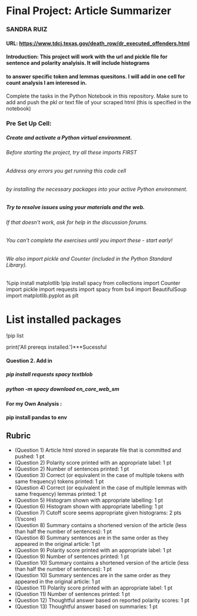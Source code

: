 # Final Project: Article Summarizer
### SANDRA RUIZ
#### URL: https://www.tdcj.texas.gov/death_row/dr_executed_offenders.html


#### Introduction: This project will work with the url and pickle file for sentence and polarity analyisis. It will include histograms 
#### to answer specific token and lemmas quesitons. I will add in one cell for count analysis I am interesed in.

Complete the tasks in the Python Notebook in this repository.
Make sure to add and push the pkl or text file of your scraped html (this is specified in the notebook)

### Pre Set Up Cell:
##### Create and activate a Python virtual environment. 
###### Before starting the project, try all these imports FIRST
###### Address any errors you get running this code cell 
###### by installing the necessary packages into your active Python environment.
##### Try to resolve issues using your materials and the web.
###### If that doesn't work, ask for help in the discussion forums.
###### You can't complete the exercises until you import these - start early! 
###### We also import pickle and Counter (included in the Python Standard Library).


%pip install matplotlib
!pip install spacy
from collections import Counter
import pickle
import requests
import spacy
from bs4 import BeautifulSoup
import matplotlib.pyplot as plt

# List installed packages
!pip list

print('All prereqs installed.')***Sucessful

#### Question 2. Add in 
##### pip install requests spacy textblob
##### python -m spacy download en_core_web_sm

#### For my Own Analysis :
#### pip install pandas to env


## Rubric

* (Question 1) Article html stored in separate file that is committed and pushed: 1 pt
* (Question 2) Polarity score printed with an appropriate label: 1 pt
* (Question 2) Number of sentences printed: 1 pt
* (Question 3) Correct (or equivalent in the case of multiple tokens with same frequency) tokens printed: 1 pt
* (Question 4) Correct (or equivalent in the case of multiple lemmas with same frequency) lemmas printed: 1 pt
* (Question 5) Histogram shown with appropriate labelling: 1 pt
* (Question 6) Histogram shown with appropriate labelling: 1 pt
* (Question 7) Cutoff score seems appropriate given histograms: 2 pts (1/score)
* (Question 8) Summary contains a shortened version of the article (less than half the number of sentences): 1 pt
* (Question 8) Summary sentences are in the same order as they appeared in the original article: 1 pt
* (Question 9) Polarity score printed with an appropriate label: 1 pt
* (Question 9) Number of sentences printed: 1 pt
* (Question 10) Summary contains a shortened version of the article (less than half the number of sentences): 1 pt
* (Question 10) Summary sentences are in the same order as they appeared in the original article: 1 pt
* (Question 11) Polarity score printed with an appropriate label: 1 pt
* (Question 11) Number of sentences printed: 1 pt
* (Question 12) Thoughtful answer based on reported polarity scores: 1 pt
* (Question 13) Thoughtful answer based on summaries: 1 pt
